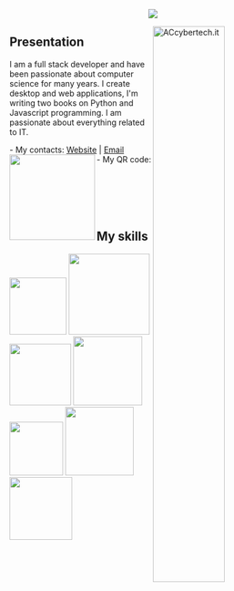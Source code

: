 <p align="center">
  <a href="https://github.com/kevzero/presentation/blob/main/welcome-to-my-world.png">
    <img src="https://github.com/kevzero/presentation/blob/main/welcome-to-my-world.png">
  </a>
</p>
<p><img align="right" width="50%" src="https://github.com/kevzero/presentation/blob/main/my_js.gif" alt="ACcybertech.it"/></p>
  <h2>Presentation</h2>
  <p>I am a full stack developer and have been passionate about computer science for many years.
  I create desktop and web applications, I'm writing two books on Python and Javascript programming. I am passionate about everything related to IT.</p>
  - My contacts: <a href="https:www.accybertech.it">Website</a>   |  <a href="mailto:accybertech@outlook.it">Email</a> </br>
  - My QR code:<img src="https://github.com/kevzero/presentation/blob/main/images/ACCYBERTECH.jpg" align="left" width="150"/>
<br/>
<br/>
<br/>
<br/>
<br/>
<br/>
<h2 font-weight="bold">My skills</h2>
<div>
<img src="https://github.com/kevzero/presentation/blob/main/images/html_css_js.png" width="100"/>
<img src="https://github.com/kevzero/presentation/blob/main/images/Python.jpg" width="142"/>
<img src="https://github.com/kevzero/presentation/blob/main/images/Php.jpg" width="108"/>
<img src="https://github.com/kevzero/presentation/blob/main/images/c.jpg" width="121"/>
<img src="https://github.com/kevzero/presentation/blob/main/images/C%2B%2B.jpg" width="94"/>
<img src="https://github.com/kevzero/presentation/blob/main/images/java.jpg" width="120"/>
<img src="https://github.com/kevzero/presentation/blob/main/images/sql-mysql.jpg" width="110"/>
</div>




